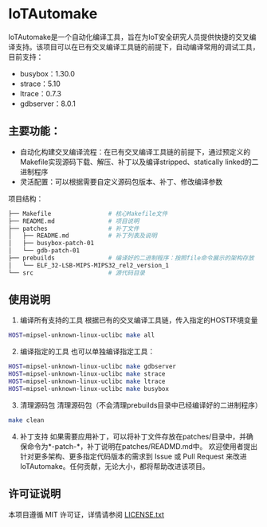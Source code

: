 # IoTAutomake 
IoTAutomake是一个自动化编译工具，旨在为IoT安全研究人员提供快捷的交叉编译支持。该项目可以在已有交叉编译工具链的前提下，自动编译常用的调试工具，目前支持：
- busybox：1.30.0
- strace：5.10
- ltrace：0.7.3
- gdbserver：8.0.1

## 主要功能：
- 自动化构建交叉编译流程：在已有交叉编译工具链的前提下，通过预定义的Makefile实现源码下载、解压、补丁以及编译stripped、statically linked的二进制程序
- 灵活配置：可以根据需要自定义源码包版本、补丁、修改编译参数

项目结构：
```bash
├── Makefile                # 核心Makefile文件        
├── README.md               # 项目说明
├── patches                 # 补丁文件
│   ├── README.md           # 补丁列表及说明
│   ├── busybox-patch-01
│   └── gdb-patch-01
├── prebuilds               # 编译好的二进制程序：按照file命令展示的架构存放
│   └── ELF_32-LSB-MIPS-MIPS32_rel2_version_1
└── src                     # 源代码目录
```

## 使用说明
1. 编译所有支持的工具
根据已有的交叉编译工具链，传入指定的HOST环境变量
```bash
HOST=mipsel-unknown-linux-uclibc make all
```

2. 编译指定的工具
也可以单独编译指定工具：
```bash
HOST=mipsel-unknown-linux-uclibc make gdbserver
HOST=mipsel-unknown-linux-uclibc make strace
HOST=mipsel-unknown-linux-uclibc make ltrace
HOST=mipsel-unknown-linux-uclibc make busybox
```

3. 清理源码包
清理源码包（不会清理prebuilds目录中已经编译好的二进制程序）
```bash
make clean
```

4. 补丁支持
如果需要应用补丁，可以将补丁文件存放在patches/目录中，并确保命令为*-patch-*，补丁说明在patches/READMD.md中。
欢迎使用者提出针对更多架构、更多指定代码版本的需求到 Issue 或 Pull Request 来改进 IoTAutomake。任何贡献，无论大小，都将帮助改进该项目。

## 许可证说明
本项目遵循 MIT 许可证，详情请参阅 [LICENSE.txt](LICENSE.txt)